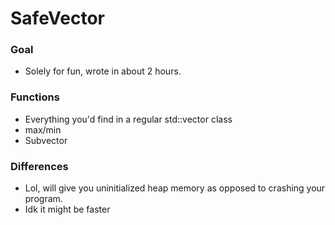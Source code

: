 # SafeVector

### Goal
* Solely for fun, wrote in about 2 hours.

### Functions
* Everything you'd find in a regular std::vector class
* max/min
* Subvector

### Differences
* Lol, will give you uninitialized heap memory as opposed to crashing your program.
* Idk it might be faster
